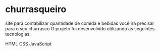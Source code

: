 # churrasqueiro 
 
site para contabilizar quantidade de comida e bebidas você irá precisar para o seu churrasco
O projeto foi desenvolvido utilizando as seguintes tecnologias:

HTML
CSS
JavaScript
